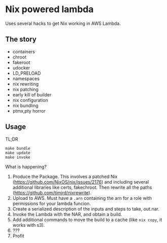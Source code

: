 # Nix powered lambda
Uses several hacks to get Nix working in AWS Lambda.

## The story
- containers
- chroot
- fakeroot
- udocker
- LD_PRELOAD
- namespaces
- nix rewriting
- nix patching
- early kill of builder
- nix configuration
- nix bundling
- ptmx,pty horror


## Usage

TL;DR
```
make bundle
make update
make invoke
```

What is happening?

1) Produce the Package. This involves a patched Nix (https://github.com/NixOS/nix/issues/2176) and including several additional libraries like certs, fakechroot. Then rewrite all the paths (https://github.com/timjrd/nixrewrite).
2) Upload to AWS. Must have a `.arn` containing the arn for a role with permissions for your lambda funcion.
3) Create a serialized description of the inputs and steps to take, out.nar.
4) Invoke the Lambda with the NAR, and obtain a build.
5) Add additional commands to move the build to a cache (like `nix copy`, it works with s3).
6) ???
7) Profit

